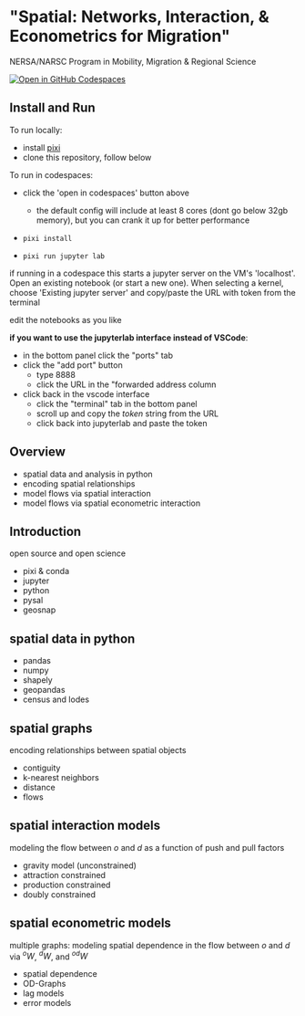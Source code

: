 # "Spatial: Networks, Interaction, & Econometrics for Migration"

NERSA/NARSC Program in Mobility, Migration & Regional Science

[![Open in GitHub Codespaces](https://github.com/codespaces/badge.svg)](https://codespaces.new/knaaptime/workshop-nersa25)

## Install and Run

To run locally:

- install [pixi](https://pixi.sh/dev/installation/)
- clone this repository, follow below

To run in codespaces:

- click the 'open in codespaces' button above
  - the default config will include at least 8 cores (dont go below 32gb memory), but you can crank it up for better performance

- `pixi install`
- `pixi run jupyter lab`

if running in a codespace this starts a jupyter server on the VM's 'localhost'.
Open an existing notebook (or start a new one). When selecting a kernel, choose
'Existing jupyter server' and copy/paste the URL with token from the terminal

edit the notebooks as you like

**if you want to use the jupyterlab interface instead of VSCode**:

- in the bottom panel click the "ports" tab
- click the "add port" button
  - type 8888
  - click the URL in the "forwarded address column
- click back in the vscode interface
  - click the "terminal" tab in the bottom panel
  - scroll up and copy the *token* string from the URL
  - click back into jupyterlab and paste the token


## Overview

- spatial data and analysis in python
- encoding spatial relationships
- model flows via spatial interaction
- model flows via spatial econometric interaction

## Introduction

open source and open science

- pixi & conda
- jupyter
- python
- pysal 
- geosnap

## spatial data in python

- pandas
- numpy
- shapely
- geopandas
- census and lodes

## spatial graphs

encoding relationships between spatial objects

- contiguity
- k-nearest neighbors
- distance
- flows

## spatial interaction models

modeling the flow between $o$ and $d$ as a function of push and pull factors

- gravity model (unconstrained) 
- attraction constrained
- production constrained
- doubly constrained

## spatial econometric models

multiple graphs: modeling spatial dependence in the flow between $o$ and $d$ via $^oW$, $^dW$, and $^{od}W$

- spatial dependence
- OD-Graphs
- lag models
- error models